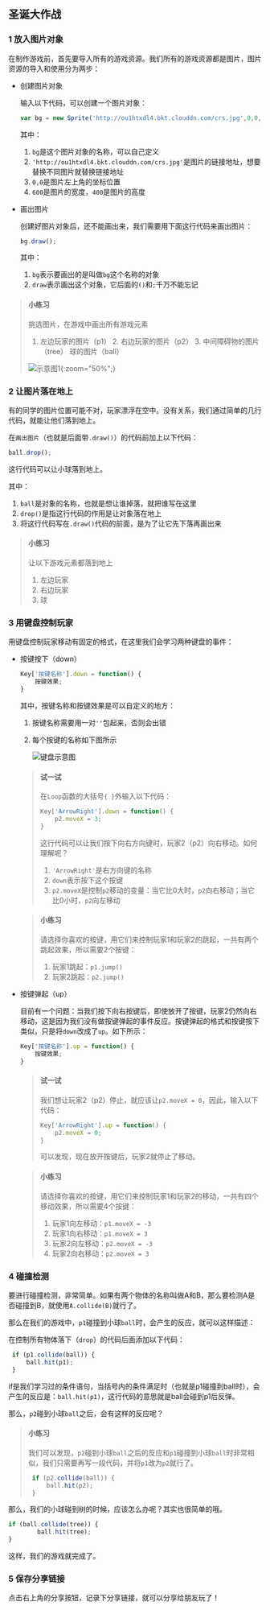 ## 圣诞大作战

### 1 放入图片对象

在制作游戏前，首先要导入所有的游戏资源。我们所有的游戏资源都是图片，图片资源的导入和使用分为两步：

* 创建图片对象

  输入以下代码，可以创建一个图片对象：

  ```javascript
  var bg = new Sprite('http://ou1htxdl4.bkt.clouddn.com/crs.jpg',0,0,600,400);
  ```

  其中：

  1. `bg`是这个图片对象的名称，可以自己定义
  2. `'http://ou1htxdl4.bkt.clouddn.com/crs.jpg'`是图片的链接地址，想要替换不同图片就替换链接地址
  3. `0,0`是图片左上角的坐标位置
  4. `600`是图片的宽度，`400`是图片的高度

* 画出图片

  创建好图片对象后，还不能画出来，我们需要用下面这行代码来画出图片：

  ```javascript
  bg.draw();
  ```

  其中：

  1. `bg`表示要画出的是叫做`bg`这个名称的对象
  2. `draw`表示画出这个对象，它后面的`()`和`;`千万不能忘记

> #### 小练习
>
> 挑选图片，在游戏中画出所有游戏元素
>
> 1. 左边玩家的图片（p1）  2. 右边玩家的图片（p2）  3. 中间障碍物的图片（tree）  球的图片（ball）
>
> ![示意图1](http://ou1htxdl4.bkt.clouddn.com/santa1.jpg){:zoom="50%";} 

### 2 让图片落在地上

有的同学的图片位置可能不对，玩家漂浮在空中。没有关系，我们通过简单的几行代码，就能让他们落到地上。

在`画出图片`（也就是后面带`.draw()`）的代码前加上以下代码：

```javascript 
ball.drop();
```

这行代码可以让小球落到地上。

其中：

1. `ball`是对象的名称，也就是想让谁掉落，就把谁写在这里
2. `drop()`是指这行代码的作用是让对象落在地上
3. 将这行代码写在`.draw()`代码的前面，是为了让它先下落再画出来

> #### 小练习
>
> 让以下游戏元素都落到地上
>
> 1. 左边玩家
> 2. 右边玩家
> 3. 球

### 3 用键盘控制玩家

用键盘控制玩家移动有固定的格式，在这里我们会学习两种键盘的事件：

* 按键按下（down）

  ```javascript
  Key['按键名称'].down = function() {
      按键效果;
  }
  ```

  其中，按键名称和按键效果是可以自定义的地方：

  1. 按键名称需要用一对`''`包起来，否则会出错

  2. 每个按键的名称如下图所示

     ![键盘示意图](http://ou1htxdl4.bkt.clouddn.com/keyboard2-01.jpg) 

  > #### 试一试
  >
  > 在`Loop`函数的大括号`{ }`外输入以下代码：
  >
  > ```javascript
  > Key['ArrowRight'].down = function() {
  >     p2.moveX = 3;
  > }
  > ```
  >
  > 这行代码可以让我们按下向右方向键时，玩家2（p2）向右移动。如何理解呢？
  >
  > 1. `'ArrowRight'`是右方向键的名称
  > 2. `down`表示按下这个按键
  > 3. `p2.moveX`是控制`p2`移动的变量：当它比0大时，`p2`向右移动；当它比0小时，`p2`向左移动

  > #### 小练习
  >
  > 请选择你喜欢的按键，用它们来控制玩家1和玩家2的跳起，一共有两个跳起效果，所以需要2个按键：
  >
  > 1. 玩家1跳起：`p1.jump()`
  > 2. 玩家2跳起：`p2.jump()`

* 按键弹起（up）

  目前有一个问题：当我们按下向右按键后，即使放开了按键，玩家2仍然向右移动，这是因为我们没有做按键弹起的事件反应。按键弹起的格式和按键按下类似，只是将`down`改成了`up`。如下所示：

  ```javascript
  Key['按键名称'].up = function() {
      按键效果;
  }
  ```

  > #### 试一试
  >
  > 我们想让玩家2（p2）停止，就应该让`p2.moveX = 0`，因此，输入以下代码：
  >
  > ```javascript
  > Key['ArrowRight'].up = function() {
  >     p2.moveX = 0;
  > }
  > ```
  >
  > 可以发现，现在放开按键后，玩家2就停止了移动。

  > #### 小练习
  >
  > 请选择你喜欢的按键，用它们来控制玩家1和玩家2的移动，一共有四个移动效果，所以需要4个按键：
  >
  > 1. 玩家1向左移动：`p1.moveX = -3`
  > 2. 玩家1向右移动：`p1.moveX = 3`
  > 3. 玩家2向左移动：`p2.moveX = -3`
  > 4. 玩家2向右移动：`p2.moveX = 3`

### 4 碰撞检测

要进行碰撞检测，非常简单。如果有两个物体的名称叫做A和B，那么要检测A是否碰撞到B，就使用`A.collide(B)`就行了。

那么在我们的游戏中，`p1`碰撞到小球`ball`时，会产生的反应，就可以这样描述：

在控制所有物体落下（`drop`）的代码后面添加以下代码：

```javascript
 if (p1.collide(ball)) {
     ball.hit(p1);
 }
```

if是我们学习过的条件语句，当括号内的条件满足时（也就是p1碰撞到ball时），会产生的反应是：`ball.hit(p1)`，这行代码的意思就是ball会碰到p1后反弹。

那么，`p2`碰到小球`ball`之后，会有这样的反应呢？

> #### 小练习
>
> 我们可以发现，`p2`碰到小球`ball`之后的反应和`p1`碰撞到小球`ball`时非常相似，我们只需要再写一段代码，并将`p1`改为`p2`就行了。
>
> ```javascript
>  if (p2.collide(ball)) {
>      ball.hit(p2);
>  }
> ```

那么，我们的小球碰到树的时候，应该怎么办呢？其实也很简单的哦。

```javascript
if (ball.collide(tree)) {
        ball.hit(tree);
}
```

这样，我们的游戏就完成了。

### 5 保存分享链接

点击右上角的分享按钮，记录下分享链接，就可以分享给朋友玩了！